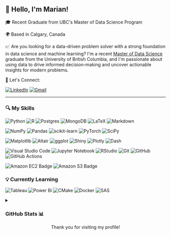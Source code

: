 ## 👋 Hello, I'm Marian!

🎓 Recent Graduate from UBC's Master of Data Science Program

🌍 Based in Calgary, Canada

📈 Are you looking for a data-driven problem solver with a strong foundation in data science and machine learning? I'm a recent [Master of Data Science](https://github.com/UBC-MDS) graduate from the University of British Columbia, and I'm passionate about using data to drive informed decision-making and uncover actionable insights for modern problems.

🤝 Let's Connect:

[![LinkedIn](https://img.shields.io/badge/-LinkedIn-0e76a8?style=for-the-badge&logo=Linkedin&logoColor=white)](https://linkedin.com/in/marianagyby/)
[![Gmail](https://img.shields.io/badge/-Gmail-red?style=for-the-badge&logo=Gmail&logoColor=white)](mailto:marian.agyby1011@gmail.com)

  
----

### 🔍 My Skills

![Python](https://img.shields.io/badge/Python-3670A0?style=for-the-badge&logo=Python&logoColor=ffdd54)
![R](https://img.shields.io/badge/R-%23276DC3.svg?style=for-the-badge&logo=R&logoColor=white)
![Postgres](https://img.shields.io/badge/postgres-%23316192.svg?style=for-the-badge&logo=postgresql&logoColor=white)
![MongoDB](https://img.shields.io/badge/-MongoDB-47A248?style=for-the-badge&logo=mongodb&logoColor=white)
![LaTeX](https://img.shields.io/badge/LaTeX-%23008080.svg?style=for-the-badge&logo=LaTeX&logoColor=white)
![Markdown](https://img.shields.io/badge/Markdown-%23000000.svg?style=for-the-badge&logo=Markdown&logoColor=white)

![NumPy](https://img.shields.io/badge/numpy-%23013243.svg?style=for-the-badge&logo=numpy&logoColor=white)
![Pandas](https://img.shields.io/badge/pandas-%23150458.svg?style=for-the-badge&logo=pandas&logoColor=white)
![scikit-learn](https://img.shields.io/badge/scikit--learn-%23F7931E.svg?style=for-the-badge&logo=scikit-learn&logoColor=white)
![PyTorch](https://img.shields.io/badge/PyTorch-%23EE4C2C.svg?style=for-the-badge&logo=PyTorch&logoColor=white)
![SciPy](https://img.shields.io/badge/SciPy-%230C55A5.svg?style=for-the-badge&logo=scipy&logoColor=%white)

![Matplotlib](https://img.shields.io/badge/Matplotlib-%23ffffff.svg?style=for-the-badge&logo=Matplotlib&logoColor=black)
![Altair](https://img.shields.io/badge/Altair-%23F98C44.svg?style=for-the-badge&logo=Altair&logoColor=white)
![ggplot](https://img.shields.io/badge/ggplot2-%23276DC3.svg?style=for-the-badge&logo=ggplot2&logoColor=white)
![Shiny](https://img.shields.io/badge/Shiny-blue?style=for-the-badge&logo=RStudio&logoColor=white)
![Plotly](https://img.shields.io/badge/Plotly-%233F4F75.svg?style=for-the-badge&logo=plotly&logoColor=white)
![Dash](https://img.shields.io/badge/Dash-008DE4?style=for-the-badge&logo=dash&logoColor=white)

![Visual Studio Code](https://img.shields.io/badge/-VSCode-007ACC?style=for-the-badge&logo=visual-studio-code&logoColor=white)
![Jupyter Notebook](https://img.shields.io/badge/Jupyter-F37626.svg?style=for-the-badge&logo=Jupyter&logoColor=white)
![RStudio](https://img.shields.io/badge/RStudio-4285F4?style=for-the-badge&logo=rstudio&logoColor=white)
![Git](https://img.shields.io/badge/-Git-black?style=for-the-badge&logo=git)
![GitHub](https://img.shields.io/badge/-GitHub-181717?style=for-the-badge&logo=github)
![GitHub Actions](https://img.shields.io/badge/-GithubActions-2088FF?style=for-the-badge&logo=github-actions&logoColor=white)
  
![Amazon EC2 Badge](https://img.shields.io/badge/Amazon%20EC2-F90?logo=amazonec2&logoColor=fff&style=for-the-badge)
![Amazon S3 Badge](https://img.shields.io/badge/Amazon%20S3-569A31?logo=amazons3&logoColor=fff&style=for-the-badge)

### 💡 Currently Learning

![Tableau](https://img.shields.io/badge/Tableau-E97627?style=for-the-badge&logo=Tableau&logoColor=white)
![Power Bi](https://img.shields.io/badge/power_bi-F2C811?style=for-the-badge&logo=powerbi&logoColor=black)
![CMake](https://img.shields.io/badge/CMake-%23008FBA.svg?style=for-the-badge&logo=cmake&logoColor=white)
![Docker](https://img.shields.io/badge/docker-%230db7ed.svg?style=for-the-badge&logo=docker&logoColor=white)
![SAS](https://img.shields.io/badge/docker-%230db7ed.svg?style=for-the-badge&logo=sas&logoColor=white)

<details>
<summary><h3>GitHub Stats 📊</h3></summary>
<br>
  
![Profile Summary](https://github-profile-summary-cards.vercel.app/api/cards/profile-details?username=marianagyby&theme=swift)
  
![](http://github-profile-summary-cards.vercel.app/api/cards/repos-per-language?username=marianagyby&theme=swift) 

![](http://github-profile-summary-cards.vercel.app/api/cards/most-commit-language?username=marianagyby&theme=swift)

 <br>
</details>
  
<div align="center">Thank you for visiting my profile!</div>

<!--
**marianagyby/marianagyby** is a ✨ _special_ ✨ repository because its `README.md` (this file) appears on your GitHub profile.

Here are some ideas to get you started:

- 🔭 I’m currently working on ...
- 🌱 I’m currently learning ...
- 👯 I’m looking to collaborate on ...
- 🤔 I’m looking for help with ...
- 💬 Ask me about ...
- 📫 How to reach me: ...
- 😄 Pronouns: ...
- ⚡ Fun fact: ...
-->
